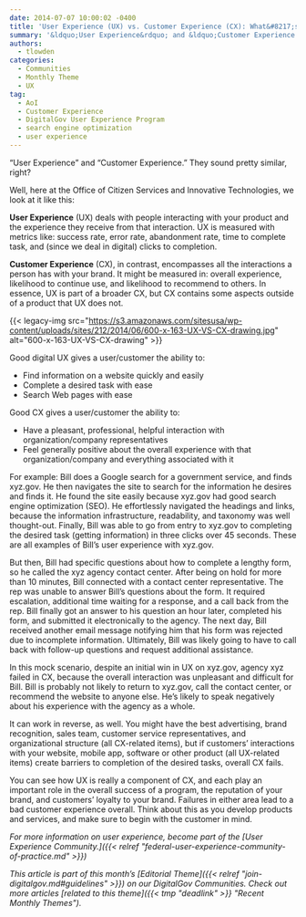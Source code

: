 ```yaml
---
date: 2014-07-07 10:00:02 -0400
title: 'User Experience (UX) vs. Customer Experience (CX): What&#8217;s the Dif?'
summary: '&ldquo;User Experience&rdquo; and &ldquo;Customer Experience.&rdquo; They sound pretty similar, right? Well, here at the Office of Citizen Services and Innovative Technologies, we look at it like this: User Experience (UX) deals with people interacting with your product and the experience they receive from that interaction. UX is measured with metrics like: success rate, error rate,'
authors:
  - tlowden
categories:
  - Communities
  - Monthly Theme
  - UX
tag:
  - AoI
  - Customer Experience
  - DigitalGov User Experience Program
  - search engine optimization
  - user experience
---
```


“User Experience” and “Customer Experience.” They sound pretty similar, right?

Well, here at the Office of Citizen Services and Innovative Technologies, we look at it like this:

**User Experience** (UX) deals with people interacting with your product and the experience they receive from that interaction. UX is measured with metrics like: success rate, error rate, abandonment rate, time to complete task, and (since we deal in digital) clicks to completion.

**Customer Experience** (CX), in contrast, encompasses all the interactions a person has with your brand. It might be measured in: overall experience, likelihood to continue use, and likelihood to recommend to others. In essence, UX is part of a broader CX, but CX contains some aspects outside of a product that UX does not.

{{< legacy-img src="https://s3.amazonaws.com/sitesusa/wp-content/uploads/sites/212/2014/06/600-x-163-UX-VS-CX-drawing.jpg" alt="600-x-163-UX-VS-CX-drawing" >}}

Good digital UX gives a user/customer the ability to:

  * Find information on a website quickly and easily
  * Complete a desired task with ease
  * Search Web pages with ease

Good CX gives a user/customer the ability to:

  * Have a pleasant, professional, helpful interaction with organization/company representatives
  * Feel generally positive about the overall experience with that organization/company and everything associated with it

For example: Bill does a Google search for a government service, and finds xyz.gov. He then navigates the site to search for the information he desires and finds it. He found the site easily because xyz.gov had good search engine optimization (SEO). He effortlessly navigated the headings and links, because the information infrastructure, readability, and taxonomy was well thought-out. Finally, Bill was able to go from entry to xyz.gov to completing the desired task (getting information) in three clicks over 45 seconds. These are all examples of Bill’s user experience with xyz.gov.

But then, Bill had specific questions about how to complete a lengthy form, so he called the xyz agency contact center. After being on hold for more than 10 minutes, Bill connected with a contact center representative. The rep was unable to answer Bill’s questions about the form. It required escalation, additional time waiting for a response, and a call back from the rep. Bill finally got an answer to his question an hour later, completed his form, and submitted it electronically to the agency. The next day, Bill received another email message notifying him that his form was rejected due to incomplete information. Ultimately, Bill was likely going to have to call back with follow-up questions and request additional assistance.

In this mock scenario, despite an initial win in UX on xyz.gov, agency xyz failed in CX, because the overall interaction was unpleasant and difficult for Bill. Bill is probably not likely to return to xyz.gov, call the contact center, or recommend the website to anyone else. He’s likely to speak negatively about his experience with the agency as a whole.

It can work in reverse, as well. You might have the best advertising, brand recognition, sales team, customer service representatives, and organizational structure (all CX-related items), but if customers’ interactions with your website, mobile app, software or other product (all UX-related items) create barriers to completion of the desired tasks, overall CX fails.

You can see how UX is really a component of CX, and each play an important role in the overall success of a program, the reputation of your brand, and customers’ loyalty to your brand. Failures in either area lead to a bad customer experience overall. Think about this as you develop products and services, and make sure to begin with the customer in mind.

_For more information on user experience, become part of the [User Experience Community.]({{< relref "federal-user-experience-community-of-practice.md" >}})_

_This article is part of this month&#8217;s [Editorial Theme]({{< relref "join-digitalgov.md#guidelines" >}}) on our DigitalGov Communities. Check out more articles [related to this theme]({{< tmp "deadlink" >}} "Recent Monthly Themes")._